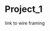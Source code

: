 # Project_1

link to wire framing 
<link rel="wireframe" href="https://docs.google.com/presentation/d/1lkmiuRRg7KlbEFPpxPbp6SU75j-R4NeX7zOmJJV7j3o/edit#slide=id.g1e4c6fd1f76_0_30"/>


